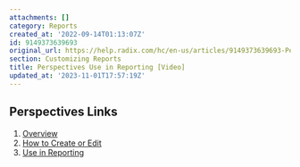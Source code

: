 ```yaml
---
attachments: []
category: Reports
created_at: '2022-09-14T01:13:07Z'
id: 9149373639693
original_url: https://help.radix.com/hc/en-us/articles/9149373639693-Perspectives-Use-in-Reporting-Video
section: Customizing Reports
title: Perspectives Use in Reporting [Video]
updated_at: '2023-11-01T17:57:19Z'
---
```


## Perspectives Links

1. [Overview](https://help.radix.com/hc/en-us/articles/9149466388621-Perspectives-Overview-Video-)
2. [How to Create or Edit](https://help.radix.com/hc/en-us/articles/9149474701197-How-to-Create-or-Edit-Perspectives-Video-)
3. [Use in Reporting](https://help.radix.com/hc/en-us/articles/9149373639693-Perspectives-Use-in-Reporting-Video-)